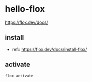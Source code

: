 # hello-flox
<https://flox.dev/docs/>

## install

- ref:: <https://flox.dev/docs/install-flox/>

## activate

```bash
flox activate
```


